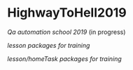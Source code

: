 # HighwayToHell2019

*Qa automation school 2019* (in progress)

_lesson packages for training_

_lesson/homeTask packages for training_


